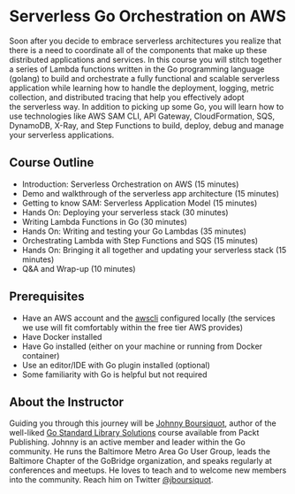 # Serverless Go Orchestration on AWS

Soon after you decide to embrace serverless architectures you realize that there is a need to coordinate all of the components that make up these distributed applications and services. In this course you will stitch together a series of Lambda functions written in the Go programming language (golang) to build and orchestrate a fully functional and scalable serverless application while learning how to handle the deployment, logging, metric collection, and distributed tracing that help you effectively adopt the serverless way. In addition to picking up some Go, you will learn how to use technologies like AWS SAM CLI, API Gateway, CloudFormation, SQS, DynamoDB, X-Ray, and Step Functions to build, deploy, debug and manage your serverless applications.

## Course Outline

- Introduction: Serverless Orchestration on AWS (15 minutes)
- Demo and walkthrough of the serverless app architecture (15 minutes)
- Getting to know SAM: Serverless Application Model (15 minutes)
- Hands On: Deploying your serverless stack (30 minutes)
- Writing Lambda Functions in Go (30 minutes)
- Hands On: Writing and testing your Go Lambdas (35 minutes)
- Orchestrating Lambda with Step Functions and SQS (15 minutes)
- Hands On: Bringing it all together and updating your serverless stack (15 minutes)
- Q&A and Wrap-up (10 minutes)

## Prerequisites
- Have an AWS account and the [awscli](https://aws.amazon.com/cli/) configured locally (the services we use will fit comfortably within the free tier AWS provides)
- Have Docker installed
- Have Go installed (either on your machine or running from Docker container)
- Use an editor/IDE with Go plugin installed (optional)
- Some familiarity with Go is helpful but not required

## About the Instructor
Guiding you through this journey will be [Johnny Boursiquot](https://jboursiquot.com), author of the well-liked [Go Standard Library Solutions](https://www.packtpub.com/application-development/go-standard-library-solutions-video) course available from Packt Publishing. Johnny is an active member and leader within the Go community. He runs the Baltimore Metro Area Go User Group, leads the Baltimore Chapter of the GoBridge organization, and speaks regularly at conferences and meetups. He loves to teach and to welcome new members into the community. Reach him on Twitter [@jboursiquot](https://twitter.com/jboursiquot).
